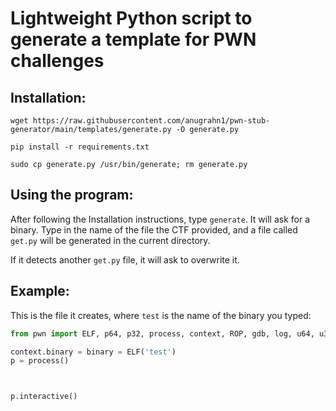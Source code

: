 # Lightweight Python script to generate a template for PWN challenges


## Installation:


```
wget https://raw.githubusercontent.com/anugrahn1/pwn-stub-generator/main/templates/generate.py -O generate.py

pip install -r requirements.txt

sudo cp generate.py /usr/bin/generate; rm generate.py
```

## Using the program:

After following the Installation instructions, type `generate`.
It will ask for a binary. Type in the name of the file the CTF provided, and a file called `get.py` will be generated in the current directory.

If it detects another `get.py` file, it will ask to overwrite it. 

## Example:

This is the file it creates, where `test` is the name of the binary you typed:

```py
from pwn import ELF, p64, p32, process, context, ROP, gdb, log, u64, u32

context.binary = binary = ELF('test')
p = process()



p.interactive()
```

